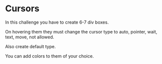 # Cursors

In this challenge you have to create 6-7 div boxes.

On hovering them they must change the cursor type to auto, pointer, wait, text, move, not allowed.

Also create default type.

You can add colors to them of your choice.
